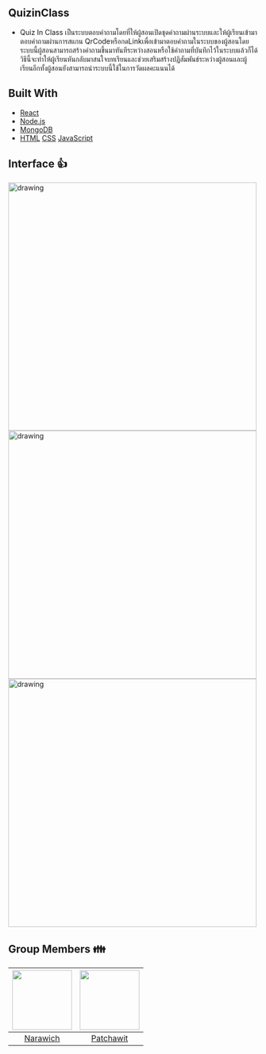 ## QuizinClass
* Quiz In Class เป็นระบบตอบคำถามโดยที่ให้ผู้สอนเปิดชุดคำถามผ่านระบบและให้ผู้เรียนเข้ามาตอบคำถามผ่านการสแกน QrCodeหรือกดLinkเพื่อเข้ามาตอบคำถามในระบบของผู้สอนโดยระบบนี้ผู้สอนสามารถสร้างคำถามขึ้นมาทันทีระหว่างสอนหรือใช้คำถามที่บันทึกไว้ในระบบแล้วก็ได้ วิธีนี้จะทำให้ผู้เรียนหันกลับมาสนใจบทเรียนและช่วยเสริมสร้างปฏิสัมพันธ์ระหว่างผู้สอนและผู้เรียนอีกทั้งผู้สอนยังสามารถนำระบบนี้ใช้ในการวัดผลคะแนนได้
## Built With 
* <a href="https://en.wikipedia.org/wiki/React_(JavaScript_library)" target="_blank">React</a>
* <a href="https://en.wikipedia.org/wiki/Node.js" target="_blank">Node.js</a>
* <a href="https://en.wikipedia.org/wiki/MongoDB" target="_blank">MongoDB</a>
* <a href="https://en.wikipedia.org/wiki/HTML" target="_blank">HTML</a> <a href="https://en.wikipedia.org/wiki/Cascading_Style_Sheets" target="_blank">CSS</a> <a href="https://en.wikipedia.org/wiki/JavaScript" target="_blank">JavaScript</a> 

## Interface :+1:
<img src="image/pic1.jpg" alt="drawing" width="500"/>
<img src="image/pic2.jpg" alt="drawing" width="500"/>
<img src="image/pic3.jpg" alt="drawing" width="500"/>

## Group Members :family:
 |<img src="https://avatars.githubusercontent.com/u/42956425?v=4" width="120px" height="120px">|<img src="https://avatars0.githubusercontent.com/u/41448294?s=460&v=4" width="120px" height="120px">|
 |:---:|:---:|
|[Narawich](https://github.com/Narawich)|[Patchawit](https://github.com/Patchawit)|
